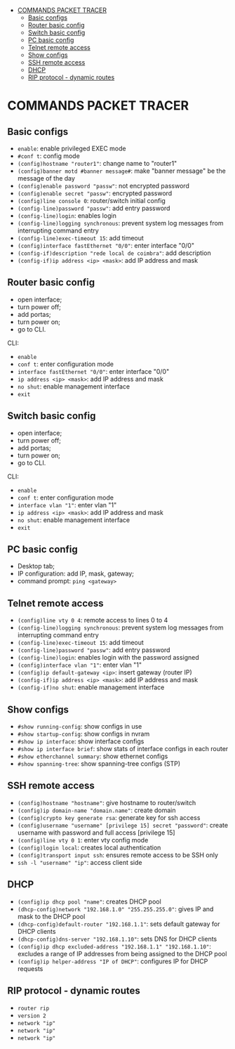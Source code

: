 - [COMMANDS PACKET TRACER](#commands-packet-tracer)
  - [Basic configs](#basic-configs)
  - [Router basic config](#router-basic-config)
  - [Switch basic config](#switch-basic-config)
  - [PC basic config](#pc-basic-config)
  - [Telnet remote access](#telnet-remote-access)
  - [Show configs](#show-configs)
  - [SSH remote access](#ssh-remote-access)
  - [DHCP](#dhcp)
  - [RIP protocol - dynamic routes](#rip-protocol---dynamic-routes)



# COMMANDS PACKET TRACER

## Basic configs
- `enable`: enable privileged EXEC mode
- `#conf t`: config mode
- `(config)hostname "router1"`: change name to "router1"
- `(config)banner motd #banner message#`: make "banner message" be the message of the day
- `(config)enable password "passw"`: not encrypted password
- `(config)enable secret "passw"`: encrypted password
- `(config)line console 0`: router/switch initial config 
- `(config-line)password "passw"`: add entry password
- `(config-line)login`: enables login
- `(config-line)logging synchronous`: prevent system log messages from interrupting command entry
- `(config-line)exec-timeout 15`: add timeout
- `(config)interface fastEthernet "0/0"`: enter interface "0/0"
- `(config-if)description "rede local de coimbra"`: add description
- `(config-if)ip address <ip> <mask>`: add IP address and mask




## Router basic config
- open interface;
- turn power off;
- add portas;
- turn power on;
- go to CLI.

CLI:
- `enable`
- `conf t`: enter configuration mode
- `interface fastEthernet "0/0"`: enter interface "0/0"
- `ip address <ip> <mask>`: add IP address and mask
- `no shut`: enable management interface
- `exit`



## Switch basic config
- open interface;
- turn power off;
- add portas;
- turn power on;
- go to CLI.

CLI:
- `enable`
- `conf t`: enter configuration mode
- `interface vlan "1"`: enter vlan "1"
- `ip address <ip> <mask>`: add IP address and mask
- `no shut`: enable management interface
- `exit`



## PC basic config
- Desktop tab;
- IP configuration: add IP, mask, gateway;
- command prompt: `ping <gateway>`



## Telnet remote access
- `(config)line vty 0 4`: remote access to lines 0 to 4
- `(config-line)logging synchronous`: prevent system log messages from interrupting command entry
- `(config-line)exec-timeout 15`: add timeout
- `(config-line)password "passw"`: add entry password
- `(config-line)login`: enables login with the password assigned
- `(config)interface vlan "1"`: enter vlan "1"
- `(config)ip default-gateway <ip>`: insert gateway (router IP)
- `(config-if)ip address <ip> <mask>`: add IP address and mask
- `(config-if)no shut`: enable management interface



## Show configs
- `#show running-config`: show configs in use
- `#show startup-config`: show configs in nvram
- `#show ip interface`: show interface configs
- `#show ip interface brief`: show stats of interface configs in each router
- `#show etherchannel summary`: show ethernet configs
- `#show spanning-tree`: show spanning-tree configs (STP)



## SSH remote access
- `(config)hostname "hostname"`: give hostname to router/switch
- `(config)ip domain-name "domain.name"`: create domain
- `(config)crypto key generate rsa`: generate key for ssh access
- `(config)username "username" [privilege 15] secret "password"`: create username with password and full access [privilege 15]
- `(config)line vty 0 1`: enter vty config mode
- `(config)login local`: creates local authentication
- `(config)transport input ssh`: ensures remote access to be SSH only
- `ssh -l "username" "ip"`: access client side



## DHCP
- `(config)ip dhcp pool "name"`: creates DHCP pool
- `(dhcp-config)network "192.168.1.0" "255.255.255.0"`: gives IP and mask to the DHCP pool
- `(dhcp-config)default-router "192.168.1.1"`: sets default gateway for DHCP clients
- `(dhcp-config)dns-server "192.168.1.10"`: sets DNS for DHCP clients
- `(config)ip dhcp excluded-address "192.168.1.1" "192.168.1.10"`: excludes a range of IP addresses from being assigned to the DHCP pool 
- `(config)ip helper-address "IP of DHCP"`: configures IP for DHCP requests



## RIP protocol - dynamic routes
- `router rip`
- `version 2`
- `network "ip"`
- `network "ip"`
- `network "ip"`